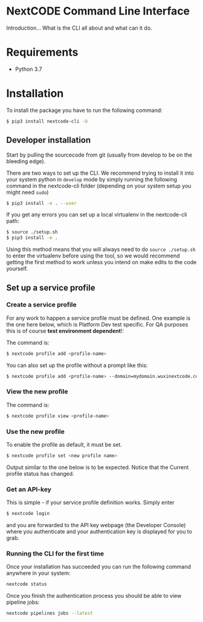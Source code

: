 # NextCODE Command Line Interface

Introduction... What is the CLI all about and what can it do.

# Requirements
 * Python 3.7

# Installation
To install the package you have to run the following command:
```bash
$ pip3 install nextcode-cli -U
```

## Developer installation

Start by pulling the sourcecode from git (usually from develop to be on the bleeding edge).

There are two ways to set up the CLI. We recommend trying to install it into your system python in `develop` mode by simply running the following command in the nextcode-cli folder (depending on your system setup you might need `sudo`)
```bash
$ pip3 install -e . --user
```

If you get any errors you can set up a local virtualenv in the nextcode-cli path:
```bash
$ source ./setup.sh
$ pip3 install -e .
```
Using this method means that you will always need to do `source ./setup.sh` to enter the virtualenv before using the tool, so we would recommend getting the first method to work unless you intend on make edits to the code yourself.

## Set up a service profile
### Create a service profile
For any work to happen a service profile must be defined. One example is the one here below, which is Platform Dev test specific. For QA purposes this is of course **test environment dependent**!:

The command is:
```bash
$ nextcode profile add <profile-name>
```

You can also set up the profile without a prompt like this:
```bash
$ nextcode profile add <profile-name> --domain=mydomain.wuxinextcode.com
```

### View the new profile
The command is:
```bash
$ nextcode profile view <profile-name>
```

### Use the new profile

To enable the profile as default, it must be set.
```bash
$ nextcode profile set <new profile name>
```
Output similar to the one below is to be expected. Notice that the  Current profile  status has changed.

### Get an API-key

This is simple  - if your service profile definition works. Simply enter
```bash
$ nextcode login
```
and you are forwarded to the API key webpage (the Developer Console) where you authenticate and your authentication key is displayed for you to grab.

### Running the CLI for the first time

Once your installation has succeeded you can run the following command anywhere in your system:
```bash
nextcode status
```
Once you finish the authentication process you should be able to view pipeline jobs:
```bash
nextcode pipelines jobs --latest
```
